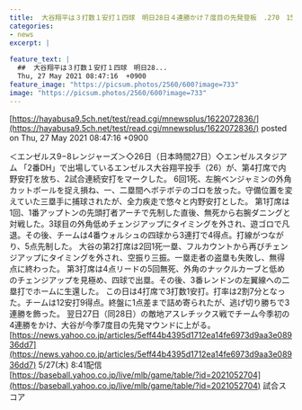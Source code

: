 ```yaml
---
title:  大谷翔平は３打数１安打１四球　明日28日４連勝かけ７度目の先発登板　.270　15本　38打点　6盗塁  
categories:
- news
excerpt: |
  
feature_text: |
  ##  大谷翔平は３打数１安打１四球　明日28...
  Thu, 27 May 2021 08:47:16  +0900
feature_image: "https://picsum.photos/2560/600?image=733"
image: "https://picsum.photos/2560/600?image=733"
---
```


[https://hayabusa9.5ch.net/test/read.cgi/mnewsplus/1622072836/](https://hayabusa9.5ch.net/test/read.cgi/mnewsplus/1622072836/)
posted on Thu, 27 May 2021 08:47:16  +0900

<!--more-->

＜エンゼルス9−8レンジャーズ＞◇26日（日本時間27日）◇エンゼルスタジアム 「2番DH」で出場しているエンゼルス大谷翔平投手（26）が、第4打席で内野安打を放ち、2試合連続安打をマークした。 6回1死、左腕ベンジャミンの外角カットボールを捉え損ね、一、二塁間へボテボテのゴロを放った。守備位置を変えていた三塁手に捕球されたが、全力疾走で悠々と内野安打とした。 第1打席は1回、1番アップトンの先頭打者アーチで先制した直後、無死から右腕ダニングと対戦した。3球目の外角低めチェンジアップにタイミングを外され、遊ゴロで凡退。その後、チームは4番ウォルシュの四球から3連打で4得点。打線がつながり、5点先制した。 大谷の第2打席は2回1死一塁、フルカウントから再びチェンジアップにタイミングを外され、空振り三振。一塁走者の盗塁も失敗し、無得点に終わった。 第3打席は4点リードの5回無死、外角のナックルカーブと低めのチェンジアップを見極め、四球で出塁。その後、3番レンドンの左翼線への二塁打でホームに生還した。 この日は4打席で3打数1安打。打率は2割7分となった。チームは12安打9得点。終盤に1点差まで詰め寄られたが、逃げ切り勝ちで3連勝を飾った。 翌日27日（同28日）の敵地アスレチックス戦でチーム今季初の4連勝をかけ、大谷が今季7度目の先発マウンドに上がる。 [https://news.yahoo.co.jp/articles/5eff44b4395d1712ea14fe6973d9aa3e08936dd7](https://news.yahoo.co.jp/articles/5eff44b4395d1712ea14fe6973d9aa3e08936dd7) 5/27(木) 8:41配信 [https://baseball.yahoo.co.jp/live/mlb/game/table/?id=2021052704](https://baseball.yahoo.co.jp/live/mlb/game/table/?id=2021052704) 試合スコア
